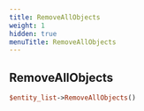 ```yaml
---
title: RemoveAllObjects
weight: 1
hidden: true
menuTitle: RemoveAllObjects
---
```

## RemoveAllObjects
```perl
$entity_list->RemoveAllObjects()
```